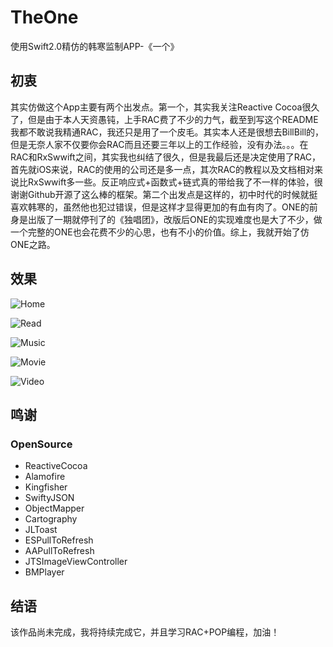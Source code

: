# TheOne
使用Swift2.0精仿的韩寒监制APP-《一个》

## 初衷

其实仿做这个App主要有两个出发点。第一个，其实我关注Reactive Cocoa很久了，但是由于本人天资愚钝，上手RAC费了不少的力气，截至到写这个README我都不敢说我精通RAC，我还只是用了一个皮毛。其实本人还是很想去BillBill的，但是无奈人家不仅要你会RAC而且还要三年以上的工作经验，没有办法。。。在RAC和RxSwwift之间，其实我也纠结了很久，但是我最后还是决定使用了RAC，首先就iOS来说，RAC的使用的公司还是多一点，其次RAC的教程以及文档相对来说比RxSwwift多一些。反正响应式+函数式+链式真的带给我了不一样的体验，很谢谢Github开源了这么棒的框架。第二个出发点是这样的，初中时代的时候就挺喜欢韩寒的，虽然他也犯过错误，但是这样才显得更加的有血有肉了。ONE的前身是出版了一期就停刊了的《独唱团》，改版后ONE的实现难度也是大了不少，做一个完整的ONE也会花费不少的心思，也有不小的价值。综上，我就开始了仿ONE之路。

## 效果

![Home](https://github.com/Maru-zhang/TheOne/blob/master/Screenshot/01.gif)

![Read](https://github.com/Maru-zhang/TheOne/blob/master/Screenshot/02.gif)

![Music](https://github.com/Maru-zhang/TheOne/blob/master/Screenshot/03.gif)

![Movie](https://github.com/Maru-zhang/TheOne/blob/master/Screenshot/04.gif)

![Video](https://github.com/Maru-zhang/TheOne/blob/master/Screenshot/05.gif)

## 鸣谢

### OpenSource

* ReactiveCocoa
* Alamofire
* Kingfisher
* SwiftyJSON
* ObjectMapper
* Cartography
* JLToast
* ESPullToRefresh
* AAPullToRefresh
* JTSImageViewController
* BMPlayer

## 结语

该作品尚未完成，我将持续完成它，并且学习RAC+POP编程，加油！
